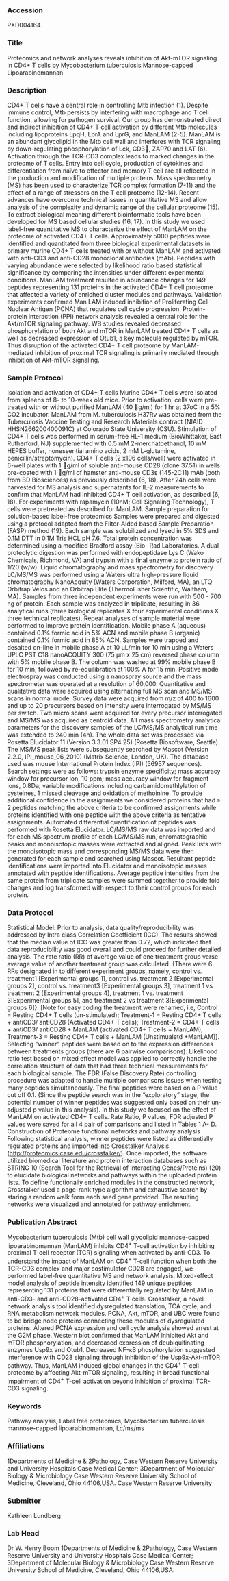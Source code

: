 ### Accession
PXD004164

### Title
Proteomics and network analyses reveals inhibition of Akt-mTOR signaling in CD4+ T cells by Mycobacterium tuberculosis Mannose-capped Lipoarabinomannan

### Description
CD4+ T cells have a central role in controlling Mtb infection (1). Despite immune control, Mtb persists by interfering with macrophage and T cell function, allowing for pathogen survival. Our group has demonstrated direct and indirect inhibition of CD4+ T cell activation by different Mtb molecules including lipoproteins LpqH, LprA and LprG, and ManLAM (2-5). ManLAM is an abundant glycolipid in the Mtb cell wall and interferes with TCR signaling by down-regulating phosphorylation of Lck, CD3, ZAP70 and LAT (6).  Activation through the TCR-CD3 complex leads to marked changes in the proteome of T cells. Entry into cell cycle, production of cytokines and differentiation from naïve to effector and memory T cell are all reflected in the production and modification of multiple proteins. Mass spectrometry (MS) has been used to characterize TCR complex formation (7-11) and the effect of a range of stressors on the T cell proteome (12-14). Recent advances have overcome technical issues in quantitative MS and allow analysis of the complexity and dynamic range of the cellular proteome (15). To extract biological meaning different bioinformatic tools have been developed for MS based cellular studies (16, 17).    In this study we used label-free quantitative MS to characterize the effect of ManLAM on the proteome of activated CD4+ T cells. Approximately 5000 peptides were identified and quantitated from three biological experimental datasets in primary murine CD4+ T cells treated with or without ManLAM and activated with anti-CD3 and anti-CD28 monoclonal antibodies (mAb). Peptides with varying abundance were selected by likelihood ratio based statistical significance by comparing the intensities under different experimental conditions. ManLAM treatment resulted in abundance changes for 149 peptides representing 131 proteins in the activated CD4+ T cell proteome that affected a variety of enriched cluster modules and pathways. Validation experiments confirmed Man LAM induced inhibition of Proliferating Cell Nuclear Antigen (PCNA) that regulates cell cycle progression. Protein-protein interaction (PPI) network analysis revealed a central role for the Akt/mTOR signaling pathway. WB studies revealed decreased phosphorylation of both Akt and mTOR in ManLAM treated CD4+ T cells as well as decreased expression of Otub1, a key molecule regulated by mTOR. Thus disruption of the activated CD4+ T cell proteome by ManLAM-mediated inhibition of proximal TCR signaling is primarily mediated through inhibition of Akt-mTOR signaling.

### Sample Protocol
Isolation and activation of CD4+ T cells Murine CD4+ T cells were isolated from spleens of 8- to 10-week old mice. Prior to activation, cells were pre-treated with or without purified ManLAM (40 g/ml) for 1 hr at 37oC in a 5% CO2 incubator.  ManLAM from M. tuberculosis H37Rv was obtained from the Tuberculosis Vaccine Testing and Research Materials contract (NIAID HHSN266200400091C) at Colorado State University (CSU). Stimulation of CD4+ T cells was performed in serum-free HL-1 medium (BioWhittaker, East Rutherford, NJ) supplemented with 0.5 mM 2-merchatoethanol, 10 mM HEPES buffer, nonessential amino acids, 2 mM L-glutamine, penicillin/streptomycin). CD4+ T cells (2 x106 cells/well) were activated in 6-well plates with 1 g/ml of soluble anti-mouse CD28 (clone 37.51) in wells pre-coated with 1 g/ml of hamster anti-mouse CD3ε (145-2C11) mAb (both from BD Biosciences) as previously described (6, 18).  After 24h cells were harvested for MS analysis and supernatants for IL-2 measurements to confirm that ManLAM had inhibited CD4+ T cell activation, as described (6, 18). For experiments with rapamycin (10nM; Cell Signaling Technology), T cells were pretreated as described for ManLAM. Sample preparation for solution-based label-free proteomics Samples were prepared and digested using a protocol adapted from the Filter-Aided based Sample Preparation (FASP) method (19). Each sample was solubilized and lysed in 5% SDS and 0.1M DTT in 0.1M Tris HCL pH 7.6.  Total protein concentration was determined using a modified Bradford assay (Bio- Rad Laboratories. A dual proteolytic digestion was performed with endopeptidase Lys C (Wako Chemicals, Richmond, VA) and trypsin with a final enzyme to protein ratio of 1/20 (w/w). Liquid chromatography and mass spectrometry for discovery LC/MS/MS was performed using a Waters ultra high-pressure liquid chromatography NanoAcquity (Waters Corporation, Milford, MA), an LTQ Orbitrap Velos and an Orbitrap Elite (ThermoFisher Scientific, Waltham, MA). Samples from three independent experiments were run with 500 - 700 ng of protein. Each sample was analyzed in triplicate, resulting in 36 analytical runs (three biological replicates X four experimental conditions X three technical replicates). Repeat analyses of sample material were performed to improve protein identification. Mobile phase A (aqueous) contained 0.1% formic acid in 5% ACN and mobile phase B (organic) contained 0.1% formic acid in 85% ACN. Samples were trapped and desalted on-line in mobile phase A at 10 μL/min for 10 min using a Waters UPLC PST C18 nanoACQUITY 300 (75 μm x 25 cm) reversed phase column with 5% mobile phase B. The column was washed at 99% mobile phase B for 10 min, followed by re-equilibration at 100% A for 15 min. Positive mode electrospray was conducted using a nanospray source and the mass spectrometer was operated at a resolution of 60,000. Quantitative and qualitative data were acquired using alternating full MS scan and MS/MS scans in normal mode. Survey data were acquired from m/z of 400 to 1600 and up to 20 precursors based on intensity were interrogated by MS/MS per switch. Two micro scans were acquired for every precursor interrogated and MS/MS was acquired as centroid data. All mass spectrometry analytical parameters for the discovery samples of the LC/MS/MS analytical run time was extended to 240 min (4h). The whole data set was processed via Rosetta Elucidator 11 (Version 3.3.01 SP4 25) (Rosetta Biosoftware, Seattle). The MS/MS peak lists were subsequently searched by Mascot (Version 2.2.0, IPI_mouse_06_2010) (Matrix Science, London, UK).  The database used was mouse International Protein Index (IPI) (56957 sequences). Search settings were as follows: trypsin enzyme specificity; mass accuracy window for precursor ion, 10 ppm; mass accuracy window for fragment ions, 0.8Da; variable modifications including carbamidomethlylation of cysteines, 1 missed cleavage and oxidation of methoinine. To provide additional confidence in the assignments we considered proteins that had ≥ 2 peptides matching the above criteria to be confirmed assignments while proteins identified with one peptide with the above criteria as tentative assignments. Automated differential quantification of peptides was performed with Rosetta Elucidator. LC/MS/MS raw data was imported and for each MS spectrum profile of each LC/MS/MS run, chromatographic peaks and monoisotopic masses were extracted and aligned. Peak lists with the monoisotopic mass and corresponding MS/MS data were then generated for each sample and searched using Mascot. Resultant peptide identifications were imported into Elucidator and monoisotopic masses annotated with peptide identifications. Average peptide intensities from the same protein from triplicate samples were summed together to provide fold changes and log transformed with respect to their control groups for each protein.

### Data Protocol
Statistical Model:  Prior to analysis, data quality/reproducibility was addressed by Intra class Correlation Coefficient (ICC). The results showed that the median value of ICC was greater than 0.72, which indicated that data reproducibility was good overall and could proceed for further detailed analysis. The rate ratio (RR) of average value of one treatment group verse average value of another treatment group was calculated. {There were 6 RRs designated in to different experiment groups, namely, control vs. treatment1 [Experimental groups 1], control vs. treatment 2 [Experimental groups 2], control vs. treatment3 [Experimental groups 3], treatment 1 vs treatment 2 [Experimental groups 4], treatment 1 vs. treatment 3[Experimental groups 5], and treatment 2 vs treatment 3[Experimental groups 6]}. [Note for easy coding the treatment were renamed, i.e, Control = Resting CD4+ T cells (un-stimulated); Treatment-1 = Resting CD4+ T cells + antiCD3/ antiCD28 (Activated CD4+ T cells); Treatment-2 = CD4+ T cells + antiCD3/ antiCD28 + ManLAM (activated CD4+ T cells + ManLAM); Treatment-3 = Resting CD4+ T cells + ManLAM (Unstimualetd +ManLAM)]. Selecting “winner” peptides were based on to the expression differences between treatments groups (there are 6 pairwise comparisons). Likelihood ratio test based on mixed effect model was applied to correctly handle the correlation structure of data that had three technical measurements for each biological sample. The FDR (False Discovery Rate) controlling procedure was adapted to handle multiple comparisons issues when testing many peptides simultaneously. The final peptides were based on a P value cut off 0.1. (Since the peptide search was in the “exploratory” stage, the potential number of winner peptides was suggested only based on their un-adjusted p value in this analysis). In this study we focused on the effect of ManLAM on activated CD4+ T cells. Rate Ratio, P values, FDR adjusted P values were saved for all 4 pair of comparisons and listed in Tables 1 A- D.   Construction of Proteome functional networks and pathway analysis Following statistical analysis, winner peptides were listed as differentially regulated proteins and imported into Crosstalker Analysis (http://proteomics.case.edu/crosstalker/). Once imported, the software utilized biomedical literature and protein interaction databases such as STRING 10 (Search Tool for the Retrieval of Interacting Genes/Proteins) (20) to elucidate biological networks and pathways within the uploaded protein lists. To define functionally enriched modules in the constructed network, Crosstalker used a page-rank type algorithm and exhaustive search by staring a random walk form each seed gene provided. The resulting networks were visualized and annotated for pathway enrichment.

### Publication Abstract
Mycobacterium tuberculosis (Mtb) cell wall glycolipid mannose-capped lipoarabinomannan (ManLAM) inhibits CD4<sup>+</sup> T-cell activation by inhibiting proximal T-cell receptor (TCR) signaling when activated by anti-CD3. To understand the impact of ManLAM on CD4<sup>+</sup> T-cell function when both the TCR-CD3 complex and major costimulator CD28 are engaged, we performed label-free quantitative MS and network analysis. Mixed-effect model analysis of peptide intensity identified 149 unique peptides representing 131 proteins that were differentially regulated by ManLAM in anti-CD3- and anti-CD28-activated CD4<sup>+</sup> T cells. Crosstalker, a novel network analysis tool identified dysregulated translation, TCA cycle, and RNA metabolism network modules. PCNA, Akt, mTOR, and UBC were found to be bridge node proteins connecting these modules of dysregulated proteins. Altered PCNA expression and cell cycle analysis showed arrest at the G2M phase. Western blot confirmed that ManLAM inhibited Akt and mTOR phosphorylation, and decreased expression of deubiquitinating enzymes Usp9x and Otub1. Decreased NF-&#x3ba;B phosphorylation suggested interference with CD28 signaling through inhibition of the Usp9x-Akt-mTOR pathway. Thus, ManLAM induced global changes in the CD4<sup>+</sup> T-cell proteome by affecting Akt-mTOR signaling, resulting in broad functional impairment of CD4<sup>+</sup> T-cell activation beyond inhibition of proximal TCR-CD3 signaling.

### Keywords
Pathway analysis, Label free proteomics, Mycobacterium tuberculosis mannose-capped lipoarabinomannan, Lc/ms/ms

### Affiliations
1Departments of Medicine & 2Pathology, Case Western Reserve University and University Hospitals Case Medical Center; 3Department of Molecular Biology & Microbiology Case Western Reserve University School of Medicine, Cleveland, Ohio 44106,USA.
Case Western Reserve University

### Submitter
Kathleen Lundberg

### Lab Head
Dr W. Henry Boom
1Departments of Medicine & 2Pathology, Case Western Reserve University and University Hospitals Case Medical Center; 3Department of Molecular Biology & Microbiology Case Western Reserve University School of Medicine, Cleveland, Ohio 44106,USA.


